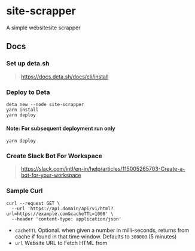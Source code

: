 # site-scrapper

A simple websitesite scrapper

## Docs

### Set up deta.sh

> <https://docs.deta.sh/docs/cli/install>

### Deploy to Deta

```shell
deta new --node site-scrapper
yarn install
yarn deploy
```

#### Note: For subsequent deployment run only

```shell
yarn deploy
```

### Create Slack Bot For Workspace

> <https://slack.com/intl/en-in/help/articles/115005265703-Create-a-bot-for-your-workspace>

### Sample Curl
```
curl --request GET \
  --url 'https://api.domain/api/v1/html?url=https://example.com&cacheTTL=1000' \
  --header 'content-type: application/json'
```

- `cacheTTL` Optional. when given a number in milli-seconds, returns from cache if found in that time window. Defaults to `300000` (5 minutes)
- `url` Website URL to Fetch HTML from
